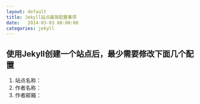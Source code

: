 ```yaml
---
layout: default
title: Jekyll站点最简配置事项
date:   2014-03-03 08:00:00
categories: jekyll
---
```


使用Jekyll创建一个站点后，最少需要修改下面几个配置
-------------------------------------------

1.  站点名称：
1.  作者名称：
1.  作者邮箱：
